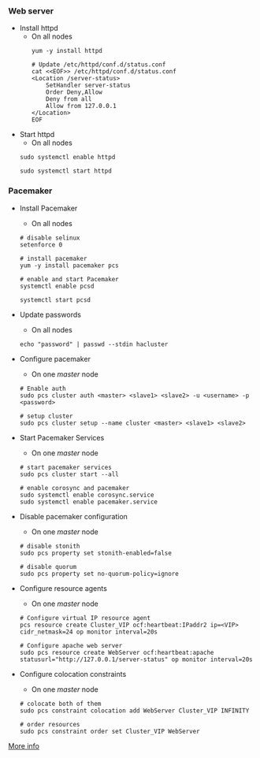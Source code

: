 ### Web server
* Install httpd
  * On all nodes
    ```
    yum -y install httpd

    # Update /etc/httpd/conf.d/status.conf
    cat <<EOF>> /etc/httpd/conf.d/status.conf
    <Location /server-status>
        SetHandler server-status
        Order Deny,Allow
        Deny from all
        Allow from 127.0.0.1
    </Location>
    EOF
    ```
* Start httpd 
  * On all nodes
  ```
  sudo systemctl enable httpd

  sudo systemctl start httpd
  ```

### Pacemaker

* Install Pacemaker
  * On all nodes
  ```
  # disable selinux
  setenforce 0
  
  # install pacemaker
  yum -y install pacemaker pcs

  # enable and start Pacemaker 
  systemctl enable pcsd
  
  systemctl start pcsd
  ```
* Update passwords
  * On all nodes
  ```
  echo "password" | passwd --stdin hacluster 
  ```

* Configure pacemaker
  * On one *master* node 
  ```
  # Enable auth
  sudo pcs cluster auth <master> <slave1> <slave2> -u <username> -p <password>

  # setup cluster
  sudo pcs cluster setup --name cluster <master> <slave1> <slave2>
  ```
* Start Pacemaker Services
  * On one *master* node
  ```
  # start pacemaker services
  sudo pcs cluster start --all

  # enable corosync and pacemaker
  sudo systemctl enable corosync.service
  sudo systemctl enable pacemaker.service

  ```
* Disable pacemaker configuration
  * On one *master* node
  ```
  # disable stonith
  sudo pcs property set stonith-enabled=false
  
  # disable quorum
  sudo pcs property set no-quorum-policy=ignore

  ```
* Configure resource agents
  * On one *master* node
  ```
  # Configure virtual IP resource agent
  pcs resource create Cluster_VIP ocf:heartbeat:IPaddr2 ip=<VIP> cidr_netmask=24 op monitor interval=20s
  
  # Configure apache web server
  sudo pcs resource create WebServer ocf:heartbeat:apache statusurl="http://127.0.0.1/server-status" op monitor interval=20s
  ```
* Configure colocation constraints
  * On one *master* node
  ```
  # colocate both of them
  sudo pcs constraint colocation add WebServer Cluster_VIP INFINITY
  
  # order resources
  sudo pcs constraint order set Cluster_VIP WebServer
  ```

[More info](https://www.digitalocean.com/community/tutorials/how-to-set-up-an-apache-active-passive-cluster-using-pacemaker-on-centos-7) 